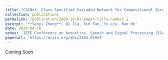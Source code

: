 ```yaml
---
title: "CSCNet: Class-Specified Cascaded Network for Compositional Zero-Shot Learning"
collection: publications
permalink: /publication/2009-10-01-paper-title-number-1
excerpt: '**Yanyi Zhang**, Qi Jia, Xin Fan, Yu Liu, Ran He'
date: 2024-04-16
venue: 'IEEE Conference on Acoustics, Speech and Signal Processing (ICASSP)'
paperurl: 'https://arxiv.org/abs/2403.05924'
---
```

Coming Soon
